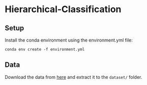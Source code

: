 # Hierarchical-Classification

## Setup
Install the conda environment using the environment.yml file:
```
conda env create -f environment.yml
```

## Data
Download the data from [here](https://image-net.org/challenges/LSVRC/2012/2012-downloads.php) and extract it to the `dataset/` folder.